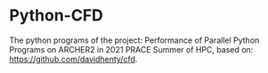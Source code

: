 # Python-CFD
The python programs of the project: Performance of Parallel Python Programs on ARCHER2 in 2021 PRACE Summer of HPC, based on: https://github.com/davidhenty/cfd.
